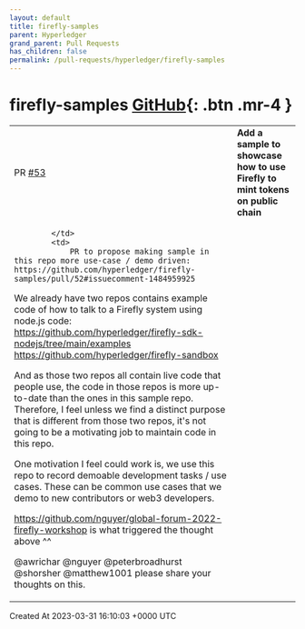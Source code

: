 ```yaml
---
layout: default
title: firefly-samples
parent: Hyperledger
grand_parent: Pull Requests
has_children: false
permalink: /pull-requests/hyperledger/firefly-samples
---
```


# firefly-samples <span class="fs-3 right-align">[GitHub](https://github.com/hyperledger/firefly-samples){: .btn .mr-4 }</span>


<div>
    <table>
        <tr>
            <td>
                PR <a href="https://github.com/hyperledger/firefly-samples/pull/53" class=".btn">#53</a>
            </td>
            <td>
                <b>
                    Add a sample to showcase how to use Firefly to mint tokens on public chain
                </b>
            </td>
        </tr>
        <tr>
            <td>
                
            </td>
            <td>
                PR to propose making sample in this repo more use-case / demo driven: https://github.com/hyperledger/firefly-samples/pull/52#issuecomment-1484959925

We already have two repos contains example code of how to talk to a Firefly system using node.js code:
https://github.com/hyperledger/firefly-sdk-nodejs/tree/main/examples
https://github.com/hyperledger/firefly-sandbox

And as those two repos all contain live code that people use, the code in those repos is more up-to-date than the ones in this sample repo. Therefore, I feel unless we find a distinct purpose that is different from those two repos, it's not going to be a motivating job to maintain code in this repo.

One motivation I feel could work is, we use this repo to record demoable development tasks / use cases. These can be common use cases that we demo to new contributors or web3 developers.

https://github.com/nguyer/global-forum-2022-firefly-workshop is what triggered the thought above ^^ 

@awrichar @nguyer @peterbroadhurst @shorsher @matthew1001 please share your thoughts on this. 
            </td>
        </tr>
    </table>
    <div class="right-align">
        Created At 2023-03-31 16:10:03 +0000 UTC
    </div>
</div>

